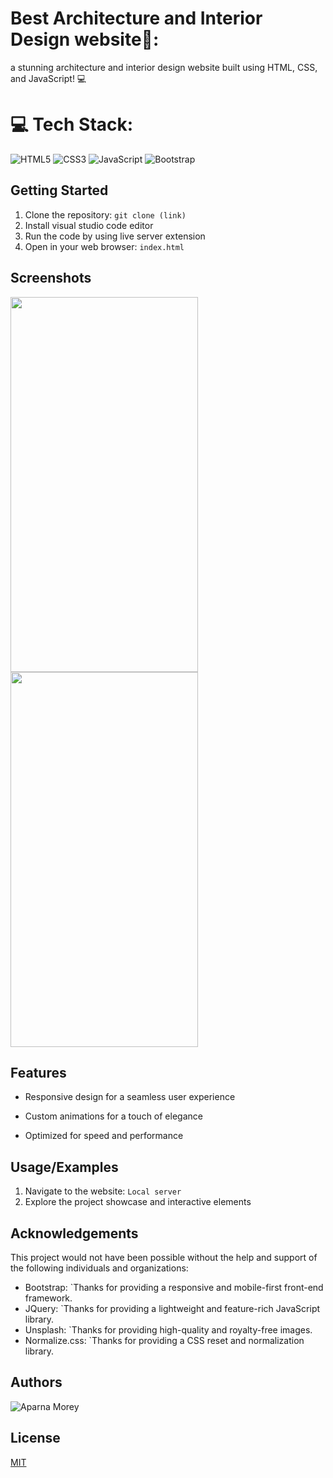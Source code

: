 
# Best Architecture and Interior Design website🚀:

a stunning architecture and interior design website built using HTML, CSS, and JavaScript! 💻 


# 💻 Tech Stack:
![HTML5](https://img.shields.io/badge/html5-%23E34F26.svg?style=plastic&logo=html5&logoColor=white)
![CSS3](https://img.shields.io/badge/css3-%231572B6.svg?style=plastic&logo=css3&logoColor=white) ![JavaScript](https://img.shields.io/badge/javascript-%23323330.svg?style=plastic&logo=javascript&logoColor=%23F7DF1E)
![Bootstrap](https://img.shields.io/badge/bootstrap-%238511FA.svg?style=plastic&logo=bootstrap&logoColor=white)


## Getting Started

1. Clone the repository: `git clone (link)`
2. Install visual studio code editor
3. Run the code by using live server extension
4. Open in your web browser: `index.html` 
    
## Screenshots

<img src="https://github.com/user-attachments/assets/e9156e79-f35e-4aee-8cbc-0d490407e3ce" width=300 height=600 >
<img src="https://github.com/user-attachments/assets/9d398859-f03d-4b06-af2d-cbe36cdc6c39" width=300 height=600>


##  Features

* Responsive design for a seamless user experience

* Custom animations for a touch of elegance

* Optimized for speed and performance


## Usage/Examples

1. Navigate to the website: `Local server`
2. Explore the project showcase and interactive elements


## Acknowledgements

This project would not have been possible without the help and support of the following individuals and organizations:

* Bootstrap: `Thanks for providing a responsive and mobile-first front-end framework.
* JQuery: `Thanks for providing a lightweight and feature-rich JavaScript library.
* Unsplash: `Thanks for providing high-quality and royalty-free images.
* Normalize.css: `Thanks for providing a CSS reset and normalization library.


## Authors

![Aparna Morey](https://img.shields.io/badge/aparna_morey-000000?style=for-the-badge)


## License

[MIT](https://choosealicense.com/licenses/mit/)

